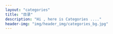 ```yaml
---
layout: "categories"
title: "目录"
description: "Hi , here is Categories ...."
header-img: "img/header_img/categories_bg.jpg"
---
```

